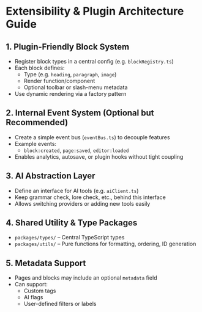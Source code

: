 # Extensibility & Plugin Architecture Guide

## 1. Plugin-Friendly Block System

- Register block types in a central config (e.g. `blockRegistry.ts`)
- Each block defines:
  - Type (e.g. `heading`, `paragraph`, `image`)
  - Render function/component
  - Optional toolbar or slash-menu metadata
- Use dynamic rendering via a factory pattern

## 2. Internal Event System (Optional but Recommended)

- Create a simple event bus (`eventBus.ts`) to decouple features
- Example events:
  - `block:created`, `page:saved`, `editor:loaded`
- Enables analytics, autosave, or plugin hooks without tight coupling

## 3. AI Abstraction Layer

- Define an interface for AI tools (e.g. `aiClient.ts`)
- Keep grammar check, lore check, etc., behind this interface
- Allows switching providers or adding new tools easily

## 4. Shared Utility & Type Packages

- `packages/types/` – Central TypeScript types
- `packages/utils/` – Pure functions for formatting, ordering, ID generation

## 5. Metadata Support

- Pages and blocks may include an optional `metadata` field
- Can support:
  - Custom tags
  - AI flags
  - User-defined filters or labels

